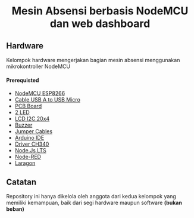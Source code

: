 <h1 align="center">Mesin Absensi berbasis NodeMCU dan web dashboard</p>

## Hardware

Kelompok hardware mengerjakan bagian mesin absensi menggunakan mikrokontroller NodeMCU

#### Prerequisted

- [NodeMCU ESP8266](https://www.amazon.com/HiLetgo-Internet-Development-Wireless-Micropython/dp/B010O1G1ES/ref=sr_1_5?crid=301SLTDS3NDQM&dib=eyJ2IjoiMSJ9.4xEr54v6vHUSws_RbogXUaZGKvfd4sn0xSV9GgtI44aw8FIOjQt1hrjrlj680AjLIaM899uDmhlmtGybWH2uoADRt5iXWMr2_tnFPpSifTG9ovmwSGnVUex8MMD9t79dEwBFTsiIj3cWu1pmK8AdIVB2unEKmnY2GPf8TPJuQl4thlzfRW02GstLmLFSm_9k_YszIbxUkP-oZLLwvC5YoACQmUbKn7D_BUGJFi-7M0k.qQ5k667ccQ8t2Nb-P26PgqgirqIoF_5BC_oczIRUxvI&dib_tag=se&keywords=nodemcu+esp8266&qid=1735100959&sprefix=nodemcu+esp8266%2Caps%2C325&sr=8-5)
- [Cable USB A to USB Micro](https://www.amazon.com/Charging-Android-Charger-Samsung-Devices/dp/B0BLL6QW4T/ref=sr_1_16?crid=2OWJJNORFFXF&dib=eyJ2IjoiMSJ9.kiS5XOtRRLEfmRbK_dU0W7ZSANgpB8V9J95sVMjcd0cjrymLzwUuZo0qjsP3AoIBbcZCATI4a3-uzGQg88TTpsVub_Vmsg7zqcXGYiz4-Eg3zXdbJmFSrnVL9JhrwPITwBkZhTn1R_x5-LkMV3Fo5HdM3Q1EemZvBa1LHd89DwykNGV9Utt4YaaJW53D-3Ch-ZWQwzLdt4kUsv5tlcV9gK2B5uG9UI_vvh1Kie25XrM.XlXDc0HzxlqM2m_CStbps8vEBi0G9d9ZL1HI62q4McY&dib_tag=se&keywords=usb+a+to+micro&qid=1735101014&sprefix=usb+a+to+micr%2Caps%2C336&sr=8-16)
- [PCB Board](https://www.amazon.com/ELEGOO-Prototype-Soldering-Compatible-Arduino/dp/B072Z7Y19F/ref=sr_1_3?crid=3HXXUR8UFQPCX&dib=eyJ2IjoiMSJ9.cFO3IbuqDHBg13mO-bkEuPUwa_xXnLSggleH0XvSIPRP3H1MdjmIHErOmLRbqESbiUR-PibG281cxobffKjzeCrw00ARE0CCLVUbWQt5uzybs6YD5qHLzFklO9AZj__XATD1pTd0-6pIVb_2f5b3Rcuw6aDOLKjjahm_dm2oZAOd8nZNg_v0BX7rqJKU2uNFux578pMdCuIAojNq7LfvLODr2D3W6Jcj3ygiHGIdX-U.RiUz71UiQRnWtpNTWKlo-eP3hk0_AIyJF9tyQIRLIYE&dib_tag=se&keywords=pcb&qid=1735101049&sprefix=pcb%2Caps%2C311&sr=8-3)
- [2 LED](https://www.tokopedia.com/cncstorebandung/paket-1-box-led-5mm-3mm-5-color-rgbyw-100pcs?extParam=src%3Dshop%26whid%3D15512&aff_unique_id=&channel=others&chain_key=)
- [LCD I2C 20x4](https://www.amazon.com/SunFounder-Serial-Module-Arduino-Mega2560/dp/B01GPUMP9C/ref=sr_1_9?crid=PPQ1T8TB8HG&dib=eyJ2IjoiMSJ9.QYeVwCp156qlqD4Ok4gFqWWjIxnYMeUdaVJ2laWA9mcElNpCcU1AUmrRKytJHOug-Fcx17Mij1ABR-R7vOdkz7Gat8saFv1gGtiuwIQRvbeM2WdLGtJbpCQZjfezcvldrLCIcMZ0X5HXCTbMNp2WDZtFBCFPm2jyQfyvtnDXktzKg8L-LyvC9H5ESnRQMy9G2AB_nHjS_nWx3A-qhYe2HQL3Njdlr1EiSZSr16bjZUU.GxJ8xu3sVcwm4UAXcuDx8iBDHU-mrQk2Km9kDUhReq8&dib_tag=se&keywords=lcd+i2c&qid=1735101247&sprefix=lcd+i2%2Caps%2C447&sr=8-9)
- [Buzzer](https://www.tokopedia.com/cncstorebandung/cnc-buzzer-speaker-active-3v-3-3v-12x9-5mm-for-arduino-uno-mega-mini?extParam=src%3Dshop%26whid%3D15512&aff_unique_id=&channel=others&chain_key=)
- [Jumper Cables](https://www.tokopedia.com/cncstorebandung/40pcs-kabel-jumper-cable-40cm-male-male-female-female-male-female-female-t-female-3e81c?extParam=src%3Dshop%26whid%3D15512&aff_unique_id=&channel=others&chain_key=)
- [Arduino IDE](https://www.arduino.cc/en/software)
- [Driver CH340](https://www.arduined.eu/ch340-windows-10-driver-download/)
- [Node.Js LTS](https://nodejs.org/en)
- [Node-RED](https://nodered.org/docs/getting-started/local)
- [Laragon](https://laragon.org/)

## Catatan

Repository ini hanya dikelola oleh anggota dari kedua kelompok yang memiliki kemampuan, baik dari segi hardware maupun software **(bukan beban)**
